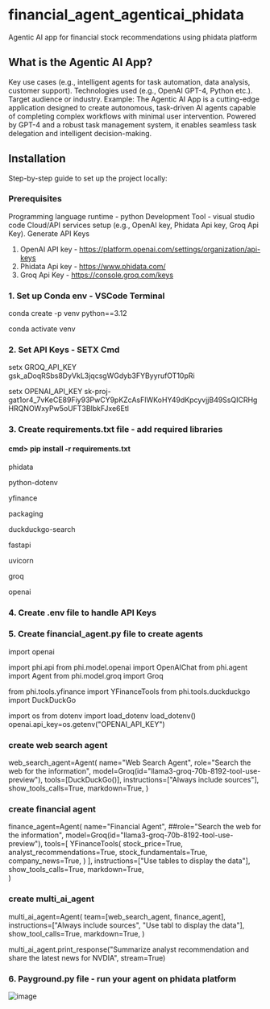 # financial_agent_agenticai_phidata
Agentic AI app for financial stock recommendations using phidata platform

## What is the Agentic AI App?
Key use cases (e.g., intelligent agents for task automation, data analysis, customer support).
Technologies used (e.g., OpenAI GPT-4, Python etc.).
Target audience or industry.
Example:
The Agentic AI App is a cutting-edge application designed to create autonomous, task-driven AI agents capable of completing complex workflows with minimal user intervention. Powered by GPT-4 and a robust task management system, it enables seamless task delegation and intelligent decision-making.

## Installation
Step-by-step guide to set up the project locally:

### Prerequisites
Programming language runtime - python
Development Tool - visual studio code
Cloud/API services setup (e.g., OpenAI key, Phidata Api key, Groq Api Key).
Generate API Keys
  1. OpenAI API key - https://platform.openai.com/settings/organization/api-keys
  2. Phidata Api key - https://www.phidata.com/
  3. Groq Api Key - https://console.groq.com/keys

### 1. Set up Conda env - VSCode Terminal
conda create -p venv python==3.12

conda activate venv

### 2. Set API Keys - SETX Cmd
setx GROQ_API_KEY gsk_aDoqRSbs8DyVkL3jqcsgWGdyb3FYByyrufOT10pRi

setx OPENAI_API_KEY sk-proj-gat1or4_7vKeCE89Fiy93PwCY9pKZcAsFIWKoHY49dKpcyvjjB49SsQICRHgHRQNOWxyPw5oUFT3BlbkFJxe6Etl

### 3. Create requirements.txt file - add required libraries

#### cmd> pip install -r requirements.txt

phidata

python-dotenv

yfinance

packaging

duckduckgo-search

fastapi

uvicorn

groq

openai

### 4. Create .env file to handle API Keys
### 5. Create financial_agent.py file to create agents

import openai

import phi.api
from phi.model.openai import OpenAIChat
from phi.agent import Agent
from phi.model.groq import Groq

from phi.tools.yfinance import YFinanceTools
from phi.tools.duckduckgo import DuckDuckGo

import os
from dotenv import load_dotenv
load_dotenv()
openai.api_key=os.getenv("OPENAI_API_KEY")

### create web search agent 
web_search_agent=Agent(
    name="Web Search Agent",
    role="Search the web for the information",
    model=Groq(id="llama3-groq-70b-8192-tool-use-preview"), 
    tools=[DuckDuckGo()],
    instructions=["Always include sources"],
    show_tools_calls=True,
    markdown=True,
)

### create financial agent
finance_agent=Agent(
    name="Financial Agent",
    ##role="Search the web for the information",
    model=Groq(id="llama3-groq-70b-8192-tool-use-preview"),
    tools=[
        YFinanceTools(
            stock_price=True, 
            analyst_recommendations=True, 
            stock_fundamentals=True, 
            company_news=True,
        )
    ],
    instructions=["Use tables to display the data"],
    show_tools_calls=True,
    markdown=True,    
)

### create multi_ai_agent
multi_ai_agent=Agent(
    team=[web_search_agent, finance_agent],
    instructions=["Always include sources", "Use tabl to display the data"],
    show_tool_calls=True,
    markdown=True,
)

multi_ai_agent.print_response("Summarize analyst recommendation and share the latest news for NVDIA", stream=True)

### 6. Payground.py file - run your agent on phidata platform

![image](https://github.com/user-attachments/assets/f3506613-7537-4621-9510-bd6b9d885883)
